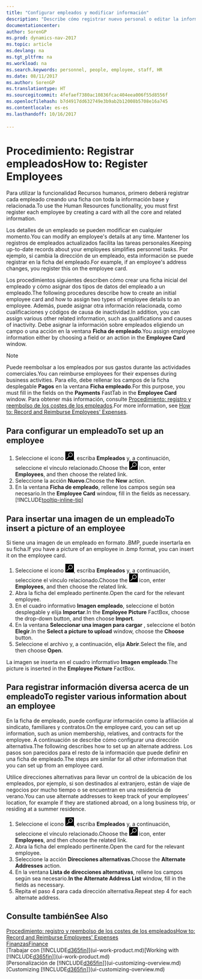 ```yaml
---
title: "Configurar empleados y modificar información"
description: "Describe cómo registrar nuevo personal o editar la información del personal existente."
documentationcenter: 
author: SorenGP
ms.prod: dynamics-nav-2017
ms.topic: article
ms.devlang: na
ms.tgt_pltfrm: na
ms.workload: na
ms.search.keywords: personnel, people, employee, staff, HR
ms.date: 08/11/2017
ms.author: SorenGP
ms.translationtype: HT
ms.sourcegitcommit: 4fefaef7380ac10836fcac404eea006f55d8556f
ms.openlocfilehash: b7d4917dd632749e3b9ab2b12008b5708e16a745
ms.contentlocale: es-es
ms.lasthandoff: 10/16/2017

---
```

# <a name="how-to-register-employees"></a><span data-ttu-id="54da0-103">Procedimiento: Registrar empleados</span><span class="sxs-lookup"><span data-stu-id="54da0-103">How to: Register Employees</span></span>
<span data-ttu-id="54da0-104">Para utilizar la funcionalidad Recursos humanos, primero deberá registrar cada empleado creando una ficha con toda la información base y relacionada.</span><span class="sxs-lookup"><span data-stu-id="54da0-104">To use the Human Resources functionality, you must first register each employee by creating a card with all the core and related information.</span></span>

<span data-ttu-id="54da0-105">Los detalles de un empleado se pueden modificar en cualquier momento.</span><span class="sxs-lookup"><span data-stu-id="54da0-105">You can modify an employee's details at any time.</span></span> <span data-ttu-id="54da0-106">Mantener los registros de empleados actualizados facilita las tareas personales.</span><span class="sxs-lookup"><span data-stu-id="54da0-106">Keeping up-to-date records about your employees simplifies personnel tasks.</span></span> <span data-ttu-id="54da0-107">Por ejemplo, si cambia la dirección de un empleado, esta información se puede registrar en la ficha del empleado.</span><span class="sxs-lookup"><span data-stu-id="54da0-107">For example, if an employee's address changes, you register this on the employee card.</span></span>

<span data-ttu-id="54da0-108">Los procedimientos siguientes describen cómo crear una ficha inicial del empleado y cómo asignar dos tipos de datos del empleado a un empleado.</span><span class="sxs-lookup"><span data-stu-id="54da0-108">The following procedures describe how to create an initial employee card and how to assign two types of employee details to an employee.</span></span> <span data-ttu-id="54da0-109">Además, puede asignar otra información relacionada, como cualificaciones y códigos de causa de inactividad.</span><span class="sxs-lookup"><span data-stu-id="54da0-109">In addition, you can assign various other related information, such as qualifications and causes of inactivity.</span></span> <span data-ttu-id="54da0-110">Debe asignar la información sobre empleados eligiendo un campo o una acción en la ventana **Ficha de empleado**.</span><span class="sxs-lookup"><span data-stu-id="54da0-110">You assign employee information either by choosing a field or an action in the **Employee Card** window.</span></span>

> [!NOTE]  
> <span data-ttu-id="54da0-111">Puede reembolsar a los empleados por sus gastos durante las actividades comerciales.</span><span class="sxs-lookup"><span data-stu-id="54da0-111">You can reimburse employees for their expenses during business activities.</span></span> <span data-ttu-id="54da0-112">Para ello, debe rellenar los campos de la ficha desplegable **Pagos** en la ventana **Ficha empleado**.</span><span class="sxs-lookup"><span data-stu-id="54da0-112">For this purpose, you must fill in the fields on the **Payments** FastTab in the **Employee Card** window.</span></span> <span data-ttu-id="54da0-113">Para obtener más información, consulte [Procedimiento: registro y reembolso de los costes de los empleados](finance-how-record-reimburse-employee-expenses.md).</span><span class="sxs-lookup"><span data-stu-id="54da0-113">For more information, see [How to: Record and Reimburse Employees' Expenses](finance-how-record-reimburse-employee-expenses.md).</span></span>

## <a name="to-set-up-an-employee"></a><span data-ttu-id="54da0-114">Para configurar un empleado</span><span class="sxs-lookup"><span data-stu-id="54da0-114">To set up an employee</span></span>
1. <span data-ttu-id="54da0-115">Seleccione el icono ![Buscar página o informe](media/ui-search/search_small.png "icono Buscar página o informe"), escriba **Empleados** y, a continuación, seleccione el vínculo relacionado.</span><span class="sxs-lookup"><span data-stu-id="54da0-115">Choose the ![Search for Page or Report](media/ui-search/search_small.png "Search for Page or Report icon") icon, enter **Employees**, and then choose the related link.</span></span>
2. <span data-ttu-id="54da0-116">Seleccione la acción **Nuevo**.</span><span class="sxs-lookup"><span data-stu-id="54da0-116">Choose the **New** action.</span></span>
3. <span data-ttu-id="54da0-117">En la ventana **Ficha de empleado**, rellene los campos según sea necesario.</span><span class="sxs-lookup"><span data-stu-id="54da0-117">In the **Employee Card** window, fill in the fields as necessary.</span></span> [!INCLUDE[tooltip-inline-tip](includes/tooltip-inline-tip_md.md)]

## <a name="to-insert-a-picture-of-an-employee"></a><span data-ttu-id="54da0-118">Para insertar una imagen de un empleado</span><span class="sxs-lookup"><span data-stu-id="54da0-118">To insert a picture of an employee</span></span>
<span data-ttu-id="54da0-119">Si tiene una imagen de un empleado en formato .BMP, puede insertarla en su ficha.</span><span class="sxs-lookup"><span data-stu-id="54da0-119">If you have a picture of an employee in .bmp format, you can insert it on the employee card.</span></span>

1. <span data-ttu-id="54da0-120">Seleccione el icono ![Buscar página o informe](media/ui-search/search_small.png "icono Buscar página o informe"), escriba **Empleados** y, a continuación, seleccione el vínculo relacionado.</span><span class="sxs-lookup"><span data-stu-id="54da0-120">Choose the ![Search for Page or Report](media/ui-search/search_small.png "Search for Page or Report icon") icon, enter **Employees**, and then choose the related link.</span></span>
2. <span data-ttu-id="54da0-121">Abra la ficha del empleado pertinente.</span><span class="sxs-lookup"><span data-stu-id="54da0-121">Open the card for the relevant employee.</span></span>
3. <span data-ttu-id="54da0-122">En el cuadro informativo **Imagen empleado**, seleccione el botón desplegable y elija **Importar**.</span><span class="sxs-lookup"><span data-stu-id="54da0-122">In the **Employee Picture** FactBox, choose the drop-down button, and then choose **Import**.</span></span>
4. <span data-ttu-id="54da0-123">En la ventana **Seleccionar una imagen para cargar** , seleccione el botón **Elegir**.</span><span class="sxs-lookup"><span data-stu-id="54da0-123">In the **Select a picture to upload** window, choose the **Choose** button.</span></span>
5. <span data-ttu-id="54da0-124">Seleccione el archivo y, a continuación, elija **Abrir**.</span><span class="sxs-lookup"><span data-stu-id="54da0-124">Select the file, and then choose **Open**.</span></span>

<span data-ttu-id="54da0-125">La imagen se inserta en el cuadro informativo **Imagen empleado**.</span><span class="sxs-lookup"><span data-stu-id="54da0-125">The picture is inserted in the **Employee Picture** FactBox.</span></span>

## <a name="to-register-various-information-about-an-employee"></a><span data-ttu-id="54da0-126">Para registrar información diversa acerca de un empleado</span><span class="sxs-lookup"><span data-stu-id="54da0-126">To register various information about an employee</span></span>
<span data-ttu-id="54da0-127">En la ficha de empleado, puede configurar información como la afiliación al sindicato, familiares y contratos.</span><span class="sxs-lookup"><span data-stu-id="54da0-127">On the employee card, you can set up information, such as union membership, relatives, and contracts for the employee.</span></span> <span data-ttu-id="54da0-128">A continuación se describe cómo configurar una dirección alternativa.</span><span class="sxs-lookup"><span data-stu-id="54da0-128">The following describes how to set up an alternate address.</span></span> <span data-ttu-id="54da0-129">Los pasos son parecidos para el resto de la información que puede definir en una ficha de empleado.</span><span class="sxs-lookup"><span data-stu-id="54da0-129">The steps are similar for all other information that you can set up from an employee card.</span></span>

<span data-ttu-id="54da0-130">Utilice direcciones alternativas para llevar un control de la ubicación de los empleados, por ejemplo, si son destinados al extranjero, están de viaje de negocios por mucho tiempo o se encuentran en una residencia de verano.</span><span class="sxs-lookup"><span data-stu-id="54da0-130">You can use alternate addresses to keep track of your employees’ location, for example if they are stationed abroad, on a long business trip, or residing at a summer residence.</span></span>

1. <span data-ttu-id="54da0-131">Seleccione el icono ![Buscar página o informe](media/ui-search/search_small.png "icono Buscar página o informe"), escriba **Empleados** y, a continuación, seleccione el vínculo relacionado.</span><span class="sxs-lookup"><span data-stu-id="54da0-131">Choose the ![Search for Page or Report](media/ui-search/search_small.png "Search for Page or Report icon") icon, enter **Employees**, and then choose the related link.</span></span>
2. <span data-ttu-id="54da0-132">Abra la ficha del empleado pertinente.</span><span class="sxs-lookup"><span data-stu-id="54da0-132">Open the card for the relevant employee.</span></span>
3. <span data-ttu-id="54da0-133">Seleccione la acción **Direcciones alternativas**.</span><span class="sxs-lookup"><span data-stu-id="54da0-133">Choose the **Alternate Addresses** action.</span></span>
4. <span data-ttu-id="54da0-134">En la ventana **Lista de direcciones alternativas**, rellene los campos según sea necesario.</span><span class="sxs-lookup"><span data-stu-id="54da0-134">**In the Alternate Address List** window, fill in the fields as necessary.</span></span>
5. <span data-ttu-id="54da0-135">Repita el paso 4 para cada dirección alternativa.</span><span class="sxs-lookup"><span data-stu-id="54da0-135">Repeat step 4 for each alternate address.</span></span>

## <a name="see-also"></a><span data-ttu-id="54da0-136">Consulte también</span><span class="sxs-lookup"><span data-stu-id="54da0-136">See Also</span></span>
[<span data-ttu-id="54da0-137">Procedimiento: registro y reembolso de los costes de los empleados</span><span class="sxs-lookup"><span data-stu-id="54da0-137">How to: Record and Reimburse Employees' Expenses</span></span>](finance-how-record-reimburse-employee-expenses.md)  
[<span data-ttu-id="54da0-138">Finanzas</span><span class="sxs-lookup"><span data-stu-id="54da0-138">Finance</span></span>](finance.md)  
<span data-ttu-id="54da0-139">[Trabajar con [!INCLUDE[d365fin](includes/d365fin_md.md)]](ui-work-product.md)</span><span class="sxs-lookup"><span data-stu-id="54da0-139">[Working with [!INCLUDE[d365fin](includes/d365fin_md.md)]](ui-work-product.md)</span></span>  
<span data-ttu-id="54da0-140">[Personalización de [!INCLUDE[d365fin](includes/d365fin_md.md)]](ui-customizing-overview.md)</span><span class="sxs-lookup"><span data-stu-id="54da0-140">[Customizing [!INCLUDE[d365fin](includes/d365fin_md.md)]](ui-customizing-overview.md)</span></span>

